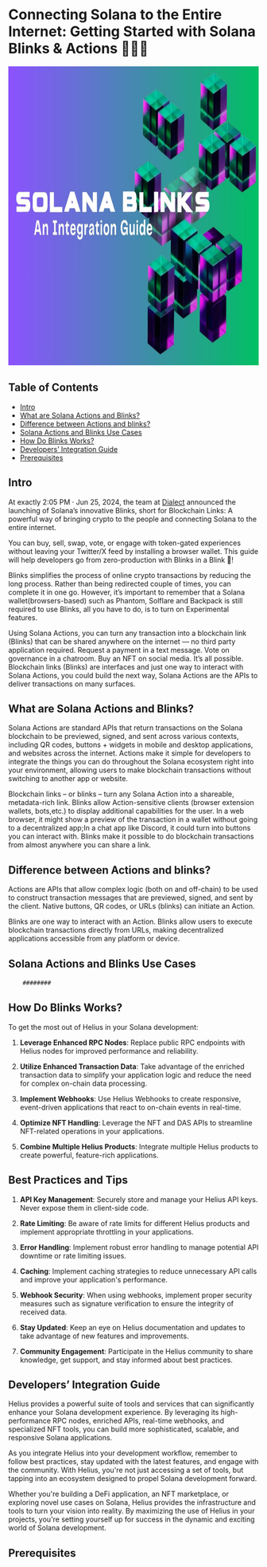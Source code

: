 # Connecting Solana to the Entire Internet: Getting Started with Solana Blinks & Actions 👨🏾‍💻

<img src="blinks.jpg" width="800" height="600" alt="postal-logo">

## Table of Contents
- [Intro](#intro)
- [What are Solana Actions and Blinks?](#what-are-solana-actions-and-blinks)
- [Difference between Actions and blinks?](#difference-between-Actions-and-blinks)
- [Solana Actions and Blinks Use Cases](#solana-actions-and-blinks-use-cases)
- [How Do Blinks Works?](#how-do-blinks-works)
- [Developers’ Integration Guide](#developers-integration-guide)
- [Prerequisites](#prerequisites)

## Intro

At exactly 2:05 PM · Jun 25, 2024, the team at [Dialect](https://x.com/saydialect) announced the launching of Solana’s innovative Blinks, short for Blockchain Links: A powerful way of bringing crypto to the people and connecting Solana to the entire internet.

You can buy, sell, swap, vote, or engage with token-gated experiences without leaving your Twitter/X feed by installing a browser wallet. This guide will help developers go from zero-production with Blinks in a Blink 👀!

Blinks simplifies the process of online crypto transactions by reducing the long process. Rather than being redirected couple of times, you can complete it in one go. However, it’s important to remember that a Solana wallet(browsers-based) such as Phantom, Solflare and Backpack is still required to use Blinks, all you have to do, is to turn on Experimental features.

Using Solana Actions, you can turn any transaction into a blockchain link (Blinks) that can be shared anywhere on the internet — no third party application required. Request a payment in a text message. Vote on governance in a chatroom. Buy an NFT on social media. It’s all possible. Blockchain links (Blinks) are interfaces and just one way to interact with Solana Actions, you could build the next way, Solana Actions are the APIs to deliver transactions on many surfaces.

## What are Solana Actions and Blinks?

Solana Actions are standard APIs that return transactions on the Solana blockchain to be previewed, signed, and sent across various contexts, including QR codes, buttons + widgets in mobile and desktop applications, and websites across the internet. Actions make it simple for developers to integrate the things you can do throughout the Solana ecosystem right into your environment, allowing users to make blockchain transactions without switching to another app or website.

Blockchain links – or blinks – turn any Solana Action into a shareable, metadata-rich link. Blinks allow Action-sensitive clients (browser extension wallets, bots,etc.) to display additional capabilities for the user. In a web browser, it might show a preview of the transaction in a wallet without going to a decentralized app;In a chat app like Discord, it could turn into buttons you can interact with. Blinks make it possible to do blockchain transactions from almost anywhere you can share a link.

## Difference between Actions and blinks?

Actions are APIs that allow complex logic (both on and off-chain) to be used to construct transaction messages that are previewed, signed, and sent by the client. Native buttons, QR codes, or URLs (blinks) can initiate an Action.

Blinks are one way to interact with an Action. Blinks allow users to execute blockchain transactions directly from URLs, making decentralized applications accessible from any platform or device.

## Solana Actions and Blinks Use Cases


```javascript
    ########
```

## How Do Blinks Works?

To get the most out of Helius in your Solana development:

1. **Leverage Enhanced RPC Nodes**: Replace public RPC endpoints with Helius nodes for improved performance and reliability.

2. **Utilize Enhanced Transaction Data**: Take advantage of the enriched transaction data to simplify your application logic and reduce the need for complex on-chain data processing.

3. **Implement Webhooks**: Use Helius Webhooks to create responsive, event-driven applications that react to on-chain events in real-time.

4. **Optimize NFT Handling**: Leverage the NFT and DAS APIs to streamline NFT-related operations in your applications.

5. **Combine Multiple Helius Products**: Integrate multiple Helius products to create powerful, feature-rich applications.

## Best Practices and Tips

1. **API Key Management**: Securely store and manage your Helius API keys. Never expose them in client-side code.

2. **Rate Limiting**: Be aware of rate limits for different Helius products and implement appropriate throttling in your applications.

3. **Error Handling**: Implement robust error handling to manage potential API downtime or rate limiting issues.

4. **Caching**: Implement caching strategies to reduce unnecessary API calls and improve your application's performance.

5. **Webhook Security**: When using webhooks, implement proper security measures such as signature verification to ensure the integrity of received data.

6. **Stay Updated**: Keep an eye on Helius documentation and updates to take advantage of new features and improvements.

7. **Community Engagement**: Participate in the Helius community to share knowledge, get support, and stay informed about best practices.

## Developers’ Integration Guide

Helius provides a powerful suite of tools and services that can significantly enhance your Solana development experience. By leveraging its high-performance RPC nodes, enriched APIs, real-time webhooks, and specialized NFT tools, you can build more sophisticated, scalable, and responsive Solana applications.

As you integrate Helius into your development workflow, remember to follow best practices, stay updated with the latest features, and engage with the community. With Helius, you're not just accessing a set of tools, but tapping into an ecosystem designed to propel Solana development forward.

Whether you're building a DeFi application, an NFT marketplace, or exploring novel use cases on Solana, Helius provides the infrastructure and tools to turn your vision into reality. By maximizing the use of Helius in your projects, you're setting yourself up for success in the dynamic and exciting world of Solana development.

## Prerequisites
